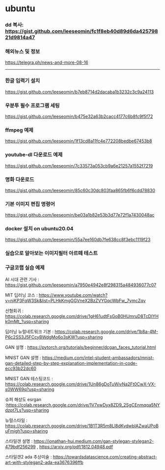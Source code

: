 # ubuntu


### dd 복사:  https://gist.github.com/leeseomin/fc1f8eb40d89d6da42579821d9814a47

### 해외뉴스 및 정보

https://telegra.ph/news-and-more-08-16



------------------------------------------------------------------------------------------------
### 한글 입력기 설치 

https://gist.github.com/leeseomin/b7eb8714d2dacaba1b3232c3c9a24113


### 우분투 필수 프로그램 세팅 

https://gist.github.com/leeseomin/b475e32a63b2cacc4177c6b8fc9f5f72


### ffmpeg 예제 

https://gist.github.com/leeseomin/1f13cd8a11fc4e772208bedbe67453b8



###  youtube-dl  다운로드 예제 

https://gist.github.com/leeseomin/7c33573a053cb9a6e21257a1552f7219


### 명화 다운로드 

https://gist.github.com/leeseomin/85c60c30dc803faa865fb6f6cdd78830


### 기본 이미지 편집 명령어 

https://gist.github.com/leeseomin/be03a1b82e53b3d77e72f1a7430048ac


### docker 설치  on ubuntu20.04

https://gist.github.com/leeseomin/55a7ee160db7fe638cc8f3ebc1119f23

###  실습으로 알아보는 이미지필터  아르떼 테스트




### 구글코랩 실습 예제 

AI 시대 관련 기사 :  https://gist.github.com/leeseomin/a7950e4942e8f298315a484936077c07

MIT 딥러닝 코스  :  https://www.youtube.com/watch?v=njKP3FqW3Sk&list=PLHkKmgGGVneX2BzZVYGqcWbFw_7ymcZqv


선형회귀 :  https://colab.research.google.com/drive/1gH61udtFsGoB0HUmruD8TcDIYHk0mMt_?usp=sharing

딥러닝 뉴럴네트워크 기본 : https://colab.research.google.com/drive/1b8a-4M-P6c2SS3J5FCcyBWdgMo6o3sKW?usp=sharing

GAN 설명 : https://pytorch.org/tutorials/beginner/dcgan_faces_tutorial.html

MNIST GAN  설명 : https://medium.com/intel-student-ambassadors/mnist-gan-detailed-step-by-step-explanation-implementation-in-code-ecc93b22dc60

MNIST GAN 테스팅코드 : https://colab.research.google.com/drive/1Un86gDoTuWivNa2Ft0CwX-VX-s0WW69q?usp=sharing


슈퍼 해상도 esrgan  :https://colab.research.google.com/drive/1V7xwDyx8ZD9_2SgCEnmqqa5NYdzpt7Ls?usp=sharing

뉴럴스타일 :  https://colab.research.google.com/drive/1B1T3R5m8Ll8dKvdwbIAZwaUPoBuFmigh?usp=sharing

스타일갠 설명 :  https://jonathan-hui.medium.com/gan-stylegan-stylegan2-479bdf256299  ,  https://arxiv.org/pdf/1812.04948.pdf

스타일갠2 ada 추상미술  : https://towardsdatascience.com/creating-abstract-art-with-stylegan2-ada-ea3676396ffb
